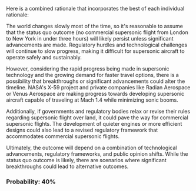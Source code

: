 Here is a combined rationale that incorporates the best of each individual rationale:

The world changes slowly most of the time, so it's reasonable to assume that the status quo outcome (no commercial supersonic flight from London to New York in under three hours) will likely persist unless significant advancements are made. Regulatory hurdles and technological challenges will continue to slow progress, making it difficult for supersonic aircraft to operate safely and sustainably.

However, considering the rapid progress being made in supersonic technology and the growing demand for faster travel options, there is a possibility that breakthroughs or significant advancements could alter the timeline. NASA's X-59 project and private companies like Radian Aerospace or Venus Aerospace are making progress towards developing supersonic aircraft capable of traveling at Mach 1.4 while minimizing sonic booms.

Additionally, if governments and regulatory bodies relax or revise their rules regarding supersonic flight over land, it could pave the way for commercial supersonic flights. The development of quieter engines or more efficient designs could also lead to a revised regulatory framework that accommodates commercial supersonic flights.

Ultimately, the outcome will depend on a combination of technological advancements, regulatory frameworks, and public opinion shifts. While the status quo outcome is likely, there are scenarios where significant breakthroughs could lead to alternative outcomes.

### Probability: 40%